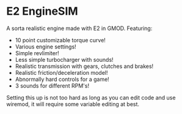 # E2 EngineSIM
A sorta realistic engine made with E2 in GMOD.
Featuring:
* 10 point customizable torque curve!
* Various engine settings!
* Simple revlimiter!
* Less simple turbocharger with sounds!
* Realistic transmission with gears, clutches and brakes!
* Realistic friction/deceleration model!
* Abnormally hard controls for a game!
* 3 sounds for different RPM's!

Setting this up is not too hard as long as you can edit code and use wiremod, it will require some variable editing at best.
 
